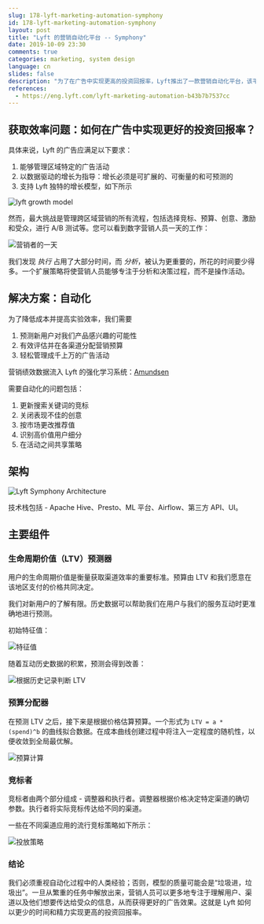 ```yaml
---
slug: 178-lyft-marketing-automation-symphony
id: 178-lyft-marketing-automation-symphony
layout: post
title: "Lyft 的营销自动化平台 -- Symphony"
date: 2019-10-09 23:30
comments: true
categories: marketing, system design
language: cn
slides: false
description: "为了在广告中实现更高的投资回报率，Lyft推出了一款营销自动化平台，该平台由三个主要组件组成：生命周期价值预测器、预算分配器和竞标者。"
references:
  - https://eng.lyft.com/lyft-marketing-automation-b43b7b7537cc
---
```


## 获取效率问题：如何在广告中实现更好的投资回报率？

具体来说，Lyft 的广告应满足以下要求：

1. 能够管理区域特定的广告活动
2. 以数据驱动的增长为指导：增长必须是可扩展的、可衡量的和可预测的
3. 支持 Lyft 独特的增长模型，如下所示

![lyft growth model](https://res.cloudinary.com/dohtidfqh/image/upload/v1570050291/web-guiguio/1_JBgJKb6DFrG7X2Fc7dtAaQ.png)

然而，最大挑战是管理跨区域营销的所有流程，包括选择竞标、预算、创意、激励和受众，进行 A/B 测试等。您可以看到数字营销人员一天的工作：

![营销者的一天](https://res.cloudinary.com/dohtidfqh/image/upload/v1570050798/web-guiguio/0_FXK0RW9qx3e9f_kv.png)

我们发现 *执行* 占用了大部分时间，而 *分析*，被认为更重要的，所花的时间要少得多。一个扩展策略将使营销人员能够专注于分析和决策过程，而不是操作活动。

## 解决方案：自动化

为了降低成本并提高实验效率，我们需要

1. 预测新用户对我们产品感兴趣的可能性
2. 有效评估并在各渠道分配营销预算
3. 轻松管理成千上万的广告活动

营销绩效数据流入 Lyft 的强化学习系统：[Amundsen](https://guigu.io/blog/2018-12-03-making-progress-30-kilometers-per-day)

需要自动化的问题包括：

1. 更新搜索关键词的竞标
2. 关闭表现不佳的创意
3. 按市场更改推荐值
4. 识别高价值用户细分
5. 在活动之间共享策略

## 架构

![Lyft Symphony Architecture](https://res.cloudinary.com/dohtidfqh/image/upload/v1570052539/web-guiguio/0_k_I3YVF9XEAu9OLl.png)

技术栈包括 - Apache Hive、Presto、ML 平台、Airflow、第三方 API、UI。

## 主要组件

### 生命周期价值（LTV）预测器

用户的生命周期价值是衡量获取渠道效率的重要标准。预算由 LTV 和我们愿意在该地区支付的价格共同决定。

我们对新用户的了解有限。历史数据可以帮助我们在用户与我们的服务互动时更准确地进行预测。

初始特征值：

![特征值](https://res.cloudinary.com/dohtidfqh/image/upload/v1570072545/web-guiguio/0_YHwm9D9a-Fvm7cq8.png)

随着互动历史数据的积累，预测会得到改善：

![根据历史记录判断 LTV](https://res.cloudinary.com/dohtidfqh/image/upload/v1570072568/web-guiguio/0_SwHgIjhJAQf35t_C.png)

### 预算分配器

在预测 LTV 之后，接下来是根据价格估算预算。一个形式为 `LTV = a * (spend)^b` 的曲线拟合数据。在成本曲线创建过程中将注入一定程度的随机性，以便收敛到全局最优解。

![预算计算](https://res.cloudinary.com/dohtidfqh/image/upload/v1570073827/web-guiguio/0_bLNhBPW6UFA227JB.png)

### 竞标者

竞标者由两个部分组成 - 调整器和执行者。调整器根据价格决定特定渠道的确切参数。执行者将实际竞标传达给不同的渠道。

一些在不同渠道应用的流行竞标策略如下所示：

![投放策略](https://res.cloudinary.com/dohtidfqh/image/upload/v1570074354/web-guiguio/0_bPtZels9tqGXoFCW.png)

### 结论

我们必须重视自动化过程中的人类经验；否则，模型的质量可能会是“垃圾进，垃圾出”。一旦从繁重的任务中解放出来，营销人员可以更多地专注于理解用户、渠道以及他们想要传达给受众的信息，从而获得更好的广告效果。这就是 Lyft 如何以更少的时间和精力实现更高的投资回报率。